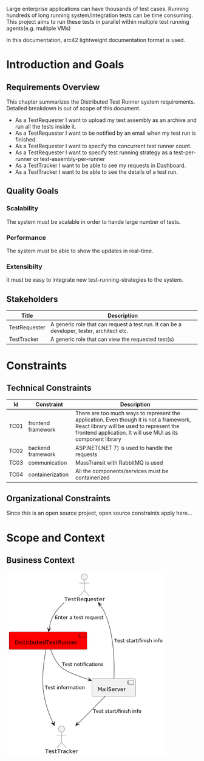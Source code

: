 Large enterprise applications can have thousands of test cases. Running hundreds of long running system/integration tests can be time consuming. This project aims to run these tests in parallel within multiple test running agents(e.g. multiple VMs)

In this documentation, arc42 lightweight documentation format is used.

# Introduction and Goals

## Requirements Overview

This chapter summarizes the Distributed Test Runner system requirements. Detailed breakdown is out of scope of this document.

- As a TestRequester I want to upload my test assembly as an archive and run all the tests inside it.
- As a TestRequester I want to be notified by an email when my test run is finished.
- As a TestRequester I want to specify the concurrent test runner count.
- As a TestRequester I want to specify test running strategy as a test-per-runner or test-assembly-per-runner
- As a TestTracker I want to be able to see my requests in Dashboard.
- As a TestTracker I want to be able to see the details of a test run.

## Quality Goals

### Scalability

The system must be scalable in order to hande large number of tests.

### Performance

The system must be able to show the updates in real-time.

### Extensibilty

It must be easy to integrate new test-running-strategies to the system.

## Stakeholders

| Title         | Description                                                                               |
| ------------- | ----------------------------------------------------------------------------------------- |
| TestRequester | A generic role that can request a test run. It can be a developer, tester, architect etc. |
| TestTracker   | A generic role that can view the requested test(s)                                        |

# Constraints

## Technical Constraints

| Id   | Constraint         | Description                                                                                                                                                                                         |
| ---- | ------------------ | --------------------------------------------------------------------------------------------------------------------------------------------------------------------------------------------------- |
| TC01 | frontend framework | There are too much ways to represent the application. Even though it is not a framework, React library will be used to represent the frontend application. It will use MUI as its component library |
| TC02 | backend framework  | ASP.NET(.NET 7) is used to handle the requests                                                                                                                                                      |
| TC03 | communication      | MassTransit with RabbitMQ is used                                                                                                                                                                   |
| TC04 | containerization   | All the components/services must be containerized                                                                                                                                                   |

## Organizational Constraints

Since this is an open source project, open source constraints apply here...

# Scope and Context

## Business Context

![Business Context](pumls/3/_3_1_BusinessContext.png)
